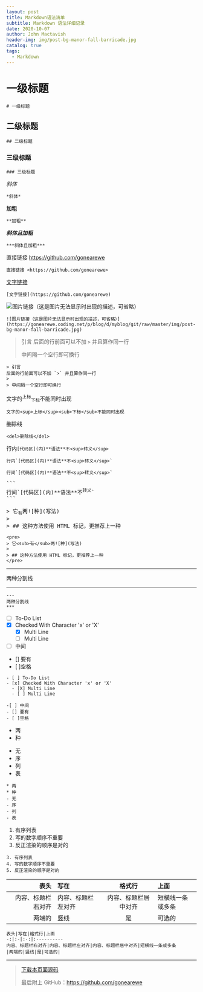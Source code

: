 ```yaml
---
layout: post
title: Markdown语法清单
subtitle: Markdown 语法详细记录
date: 2020-10-07
author: John Mactavish
header-img: img/post-bg-manor-fall-barricade.jpg
catalog: true
tags:
  - Markdown
---
```


# 一级标题

```
# 一级标题
```
 
## 二级标题

```
## 二级标题
```
 
### 三级标题

```
### 三级标题
```
 
*斜体*

```
*斜体*
```

**加粗**

```
**加粗**
```

***斜体且加粗***

```
***斜体且加粗***
```

直接链接 <https://github.com/gonearewe>

```
直接链接 <https://github.com/gonearewe>
```

[文字链接](https://github.com/gonearewe)

```
[文字链接](https://github.com/gonearewe)
```

![图片链接（这是图片无法显示时出现的描述，可省略）](https://gonearewe.coding.net/p/blog/d/myblog/git/raw/master/img/post-bg-manor-fall-barricade.jpg)

```
![图片链接（这是图片无法显示时出现的描述，可省略）](https://gonearewe.coding.net/p/blog/d/myblog/git/raw/master/img/post-bg-manor-fall-barricade.jpg)
```

> 引言
后面的行前面可以不加 `>` 并且算作同一行
>
> 中间隔一个空行即可换行

```
> 引言
后面的行前面可以不加 `>` 并且算作同一行
>
> 中间隔一个空行即可换行
```

文字的<sup>上标</sup><sub>下标</sub>不能同时出现

```
文字的<sup>上标</sup><sub>下标</sub>不能同时出现
```

<del>删除线</del>

```
<del>删除线</del>
```

行内`[代码区](内)**语法**不<sup>转义</sup>`

```
行内`[代码区](内)**语法**不<sup>转义</sup>`
```

```
行间`[代码区](内)**语法**不<sup>转义</sup>`
```

<pre>
```
行间`[代码区](内)**语法**不<sup>转义</sup>`
```
</pre>

<pre>
> 它<sub>有</sub>两![种](写法)
>
> ## 这种方法使用 HTML 标记，更推荐上一种
</pre>

```
<pre>
> 它<sub>有</sub>两![种](写法)
>
> ## 这种方法使用 HTML 标记，更推荐上一种
</pre>
```

---
两种分割线
***

```
---
两种分割线
***
```

- [ ] To-Do List
- [x] Checked With Character 'x' or 'X'
  - [X] Multi Line
  - [ ] Multi Line

-[ ] 中间
- [] 要有
- [ ]空格

```
- [ ] To-Do List
- [x] Checked With Character 'x' or 'X'
  - [X] Multi Line
  - [ ] Multi Line

-[ ] 中间
- [] 要有
- [ ]空格
```

* 两
* 种
- 无
- 序
- 列
- 表

```
* 两
* 种
- 无
- 序
- 列
- 表
```

1. 有序列表
2. 写的数字顺序不重要
3. 反正渲染的顺序是对的

```
3. 有序列表
4. 写的数字顺序不重要
5. 反正渲染的顺序是对的
```

表头|写在|格式行|上面
-:|:-|:-:|:----------
内容、标题栏右对齐|内容、标题栏左对齐|内容、标题栏居中对齐|短横线一条或多条
|两端的|竖线|是|可选的|

```
表头|写在|格式行|上面
-:|:-|:-:|:----------
内容、标题栏右对齐|内容、标题栏左对齐|内容、标题栏居中对齐|短横线一条或多条
|两端的|竖线|是|可选的|
```
---

> [下载本页面源码](https://gonearewe.coding.net/p/blog/d/myblog/git/raw/master/_posts/2020-10-07-Markdown语法清单.md)
>
> 最后附上 GitHub：<https://github.com/gonearewe>
